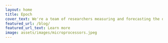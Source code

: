 ```yaml
---
layout: home
title: Epoch
cover_text: We're a team of researchers measuring and forecasting the development of advanced AI.
featured_url: /blog/
featured_url_text: Learn more
image: assets/images/microprocessors.jpeg
---
```


